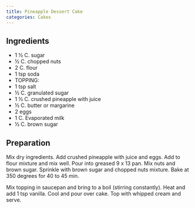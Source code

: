 ```yaml
---
title: Pineapple Dessert Cake
categories: Cakes
---
```


## Ingredients

- 1 ½ C. sugar
- ½ C. chopped nuts
- 2 C. flour
- 1 tsp soda
- TOPPING:
- 1 tsp salt
- ½ C. granulated sugar
- 1 ½ C. crushed pineapple with juice
- ½ C. butter or margarine
- 2 eggs
- 1 C. Evaporated milk
- ½ C. brown sugar

## Preparation

Mix dry ingredients.  Add crushed pineapple with juice and eggs.  Add to flour mixture and mix well.  Pour into greased 9 x 13 pan. Mix nuts and brown sugar.  Sprinkle with brown sugar and chopped nuts mixture.  Bake at 350 degrees for 40 to 45 min.

Mix topping in saucepan and bring to a boil (stirring constantly).  Heat and add 1 tsp vanilla.  Cool and pour over cake.  Top with whipped cream and serve.

